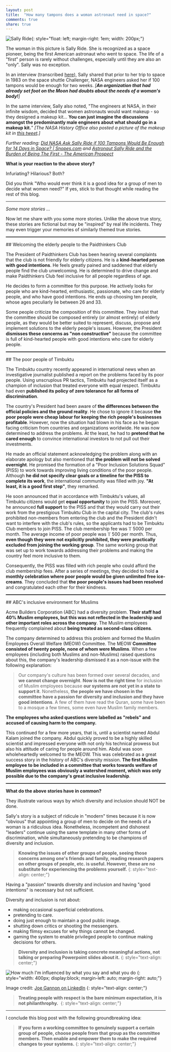 ```yaml
---
layout: post
title:  "How many tampons does a woman astronaut need in space?"
comments: true
share: true
---
```


![Sally Ride](/assets/images/sally-ride.jpeg){: style="float: left; margin-right: 1em; width: 200px;"}

The woman in this picture is Sally Ride. She is recognized as a space pioneer, being the first American astronaut who went to space. The life of a "first" person is rarely without challenges, especially until they are also an "only". Sally was no exception.

In an interview (transcribed [here](https://archive.is/LvSjZ)), Sally shared that prior to her trip to space in 1983 on the space shuttle Challenger, NASA engineers asked her if 100 tampons would be enough for two weeks. _[**An organization that had already set foot on the Moon had doubts about the needs of a woman's body!**]_

In the same interview, Sally also noted, "The engineers at NASA, in their infinite wisdom, decided that women astronauts would want makeup - so they designed a makeup kit... **You can just imagine the discussions amongst the predominantly male engineers about what should go in a makeup kit.**" _[The NASA History Office also posted a picture of the makeup kit in [this tweet](https://twitter.com/NASAhistory/status/953266844458201088).]_

*Further reading: [Did NASA Ask Sally Ride if 100 Tampons Would Be Enough for 14 Days in Space? \| Snopes.com](https://www.snopes.com/fact-check/nasa-sally-ride-100-tampons/) and [Astronaut Sally Ride and the Burden of Being The First - The American Prospect](https://prospect.org/culture/books/astronaut-sally-ride-burden-first/)*

**What is your reaction to the above story?**

Infuriating? Hilarious? Both?

Did you think "Who would ever think it is a good idea for a group of men to decide what women need?" If yes, stick to that thought while reading the rest of this blog.

---

*Some more stories ...*

Now let me share with you some more stories. Unlike the above true story, these stories are fictional but may be "inspired" by real life incidents. They may even trigger your memories of similarly themed true stories.

<hr style="border-bottom: dotted 1px #000" />
## Welcoming the elderly people to the Paidthinkers Club

The President of Paidthinkers Club has been hearing several complaints that the club is not friendly for elderly citizens. He is a **kind-hearted person with good intentions**. He feels greatly pained and saddened that elderly people find the club unwelcoming. He is determined to drive change and make Paidthinkers Club feel inclusive for all people regardless of age.

He decides to form a committee for this purpose. He actively looks for people who are kind-hearted, enthusiastic, passionate, who care for elderly people, and who have good intentions. He ends up choosing ten people, whose ages peculiarly lie between 26 and 33.

Some people criticize the composition of this committee. They insist that the committee should be composed entirely (or almost entirely) of elderly people, as they would be better suited to represent, discuss, propose and implement solutions to the elderly people's issues. However, the President **dismisses these concerns as "non constructive"** because the committee is full of kind-hearted people with good intentions who care for elderly people.

<hr style="border-bottom: dotted 1px #000" />
## The poor people of Timbuktu

The Timbuktu country recently appeared in international news when an investigative journalist published a report on the problems faced by its poor people. Using unscruplous PR tactics, Timbuktu had projected itself as a champion of inclusion that treated everyone with equal respect. Timbuktu had even **published its policy of zero tolerance for all forms of discrimination**.

The country's President had been aware of **the differences between the official policies and the ground reality**. He chose to ignore it because **the poor people were cheap labour for keeping the rich people's businesses profitable**. However, now the situation had blown in his face as he began facing criticism from countries and organizations worldwide. He was now determined to address the problems. At the least, he had to **pretend that he cared enough** to convince international investors to not pull out their investments.

He made an official statement acknowledging the problem along with an elaborate apology but also mentioned that **the problem will not be solved overnight**. He promised the formation of a "Poor Inclusion Solutions Squad" (PISS) to work towards improving living conditions of the poor people. Although **he did not specify clear goals or a timeline for the PISS to complete its work**, the international community was filled with joy. **"At least, it is a good first step"**, they remarked.

He soon announced that in accordance with Timbuktu's values, all Timbuktu citizens would get **equal opportunity** to join the PISS. Moreover, he announced **full support** to the PISS and that they would carry out their work from the prestigious Timbuktu Club in the capital city. The club's rules prohibited non-members from entering the club and the President didn't want to interfere with the club's rules, so the applicants had to be Timbuktu Club members to join PISS. The club membership fee was 𝕋 5000 per month. The average income of poor people was 𝕋 500 per month. Thus, **even though they were not explicitly prohibited, they were practically excluded from joining the working group**. The same working group that was set up to work towards addressing their problems and making the country feel more inclusive to them. 

Consequently, the PISS was filled with rich people who could afford the club membership fees. After a series of meetings, they decided to hold **a monthly celebration where poor people would be given unlimited free ice-creams**. They concluded that **the poor people's issues had been resolved** and congratulated each other for their kindness. 

<hr style="border-bottom: dotted 1px #000" />
## ABC's inclusive environment for Muslims

Acme Builders Corporation (ABC) had a diversity problem. **Their staff had 40% Muslim employees, but this was not reflected in the leadership and other important roles across the company**. The Muslim employees frequently complained about **being treated as second-class citizens**.

The company determined to address this problem and formed the Muslim Employees Overall Welfare (MEOW) Committee. The MEOW **Committee consisted of twenty people, none of whom were Muslims**. When a few employees (including both Muslims and non-Muslims) raised questions about this, the company's leadership dismissed it as a non-issue with the following explanation:

> Our company's culture has been formed over several decades, and **we cannot change overnight**. **Now is not the right time** for inclusion of Muslim employees because **our systems are not yet in a state to support it**. Nonetheless, **the people we have chosen in the committee have a passion for diversity and inclusion and they have good intentions**. A few of them have read the Quran, some have been to a mosque a few times, some even have Muslim family members.

**The employees who asked questions were labelled as "rebels" and accused of causing harm to the company.**

This continued for a few more years, that is, until a scientist named Abdul Kalam joined the company. Abdul quickly proved to be a highly skilled scientist and impressed everyone with not only his technical prowess but also his attitude of caring for people around him. Abdul was soon wholeheartedly welcomed to the MEOW. This was celebrated as a great success story in the history of ABC's diversity mission. **The first Muslim employee to be included in a committee that works towards welfare of Muslim employees was obviously a watershed moment, which was only possible due to the company's great inclusive leadership**. 

<hr style="border-bottom: dotted 1px #000" />

**What do the above stories have in common?**

They illustrate various ways by which diversity and inclusion should NOT be done.

Sally's story is a subject of ridicule in "modern" times because it is now "obvious" that appointing a group of men to decide on the needs of a woman is a ridiculous idea. Nonetheless, incompetent and dishonest "leaders" continue using the same template in many other forms of discrimination, while simultaneously pretending to be champions of diversity and inclusion.

> **Knowing the issues of other groups of people, seeing those concerns among one's friends and family, reading research papers on other groups of people, etc. is useful. However, these are no substitute for experiencing the problems yourself.**
{: style="text-align: center;"}

Having a "passion" towards diversity and inclusion and having "good intentions" is necessary but not sufficient.

Diversity and inclusion is not about:

* making occasional superficial celebrations.
* pretending to care.
* doing just enough to maintain a good public image.
* shutting down critics or shooting the messengers.
* making flimsy excuses for why things cannot be changed.
* gaming the system to enable privileged people to continue making decisions for others.

> **Diversity and inclusion is taking concrete meaningful actions, not talking or preparing Powerpoint slides about it.**
{: style="text-align: center;"}

![How much I'm influenced by what you say and what you do](/assets/images/how-much-influenced.jpeg)
{: style="width: 400px; display:block; margin-left: auto; margin-right: auto;"}

Image credit: [Joe Gannon on LinkedIn](https://www.linkedin.com/posts/joe-gannon_this-is-relevant-to-everybody-leadership-activity-7024284040006397952-ZXBu)
{: style="text-align: center;"}

> **Treating people with respect is the bare minimum expectation, it is not philanthrophy.** 
{: style="text-align: center;"}

---

I conclude this blog post with the following groundbreaking idea:

> **If you form a working committee to genuinely support a certain group of people, choose people from that group as the committee members. Then enable and empower them to make the required changes to your systems.**
{: style="text-align: center;"}
